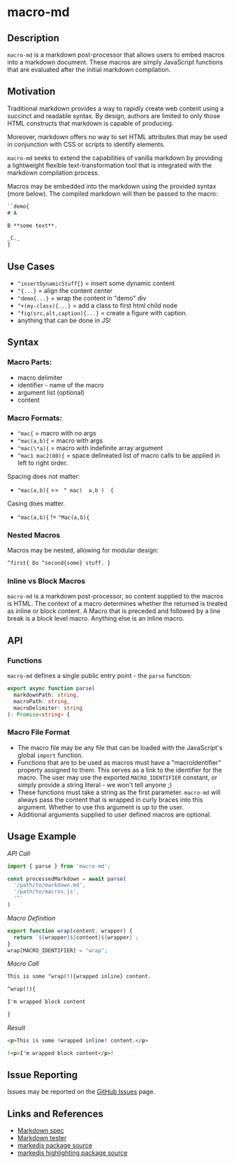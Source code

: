 # macro-md

## Description

`macro-md` is a markdown post-processor that allows users to embed macros into a markdown document. These macros are simply JavaScript functions that are evaluated after the initial markdown compilation.

## Motivation

Traditional markdown provides a way to rapidly create web content using a succinct and readable syntax. By design, authors are limited to only those HTML constructs that markdown is capable of producing.

Moreover, markdown offers no way to set HTML attributes that may be used in conjunction with CSS or scripts to identify elements.

`macro-md` seeks to extend the capabilities of vanilla markdown by providing a lightweight flexible text-transformation tool that is integrated with the markdown compilation process.

Macros may be embedded into the markdown using the provided syntax (more below). The compiled markdown will then be passed to the macro:

```markdown
``demo{
# A

B **some text**.

_C._
}
```

## Use Cases

- `^insertDynamicStuff{}` = insert some dynamic content
- `^{...}` = align the content center
- `^demo{...}` = wrap the content in "demo" div
- `^+(my-class){...}` = add a class to first html child node
- `^fig(src,alt,caption){...}` = create a figure with caption.
- anything that can be done in JS!

## Syntax

### Macro Parts:

- macro delimiter
- identifier - name of the macro
- argument list (optional)
- content

### Macro Formats:

- `^mac{` = macro with no args
- `^mac(a,b){` = macro with args
- `^mac(\*a){` = macro with indefinite array argument
- `^mac1 mac2(80){` = space delineated list of macro calls to be applied in left to right order.

Spacing does not matter:
- `^mac(a,b){` == ` ^ mac(  a,b )  {`

Casing does matter.
- `^mac(a,b){` != `^Mac(a,b){`

### Nested Macros

Macros may be nested, allowing for modular design:

```markdown
^first{ Do ^second{some} stuff. }
```

### Inline vs Block Macros

`macro-md` is a markdown post-processor, so content supplied to the macros is HTML. The context of a macro determines whether the returned is treated as inline or block content. A Macro that is preceded and followed by a line break is a block level macro. Anything else is an inline macro.

## API

### Functions

`macro-md` defines a single public entry point - the `parse` function:

```typescript
export async function parse(
  markdownPath: string,
  macroPath: string,
  macroDelimiter: string
): Promise<string> {
```

### Macro File Format

- The macro file may be any file that can be loaded with the JavaScript's global `import` function.
- Functions that are to be used as macros must have a "macroIdentifier" property assigned to them. This serves as a link to the identifier for the macro. The user may use the exported `MACRO_IDENTIFIER` constant, or simply provide a string literal - we won't tell anyone ;)
- These functions must take a string as the first parameter. `macro-md` will always pass the content that is wrapped in curly braces into this argument. Whether to use this argument is up to the user.
- Additional arguments supplied to user defined macros are optional.

## Usage Example

_API Call_

```javascript
import { parse } from 'macro-md';

const processedMarkdown = await parse(
  '/path/to/markdown.md',
  '/path/to/macros.js',
  '^'
)
```

_Macro Definition_

```javascript
export function wrap(content, wrapper) {
  return `${wrapper}${content}${wrapper}`;
}
wrap[MACRO_IDENTIFIER] = "wrap";
```

_Macro Call_

```markdown
This is some ^wrap(!){wrapped inline} content.

^wrap(!){

I'm wrapped block content

}
```
_Result_

```html
<p>This is some !wrapped inline! content.</p>

!<p>I'm wrapped block content</p>!
```

## Issue Reporting

Issues may be reported on the [GitHub Issues](https://github.com/mpjovanovich/macro-md/issues) page.

## Links and References

- [Markdown spec](https://commonmark.org/)
- [Markdown tester](https://spec.commonmark.org/dingus/)
- [markedjs package source](https://github.com/markedjs/marked)
- [markedjs highlighting package source](https://github.com/markedjs/marked-highlight)
